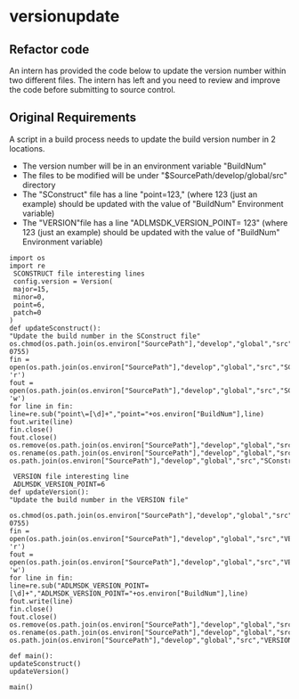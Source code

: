  # versionupdate

 ## Refactor code
 An intern has provided the code below to update the version number
 within two different files.
 The intern has left and you need to review and improve the code before
 submitting to source control.

 ## Original Requirements
 A script in a build process needs to update the build version number in 2
 locations.
 - The version number will be in an environment variable "BuildNum"
 - The files to be modified will be under "$SourcePath/develop/global/src"
 directory
 - The "SConstruct" file has a line "point=123," (where 123
 (just an example) should be updated with the value of "BuildNum"
 Environment variable)
 - The "VERSION"file has a line "ADLMSDK_VERSION_POINT= 123" (where 123
 (just an example) should be updated with the value of "BuildNum"
 Environment variable)

```
import os
import re
 SCONSTRUCT file interesting lines
 config.version = Version(
 major=15,
 minor=0,
 point=6,
 patch=0
)
def updateSconstruct():
"Update the build number in the SConstruct file"
os.chmod(os.path.join(os.environ["SourcePath"],"develop","global","src","SConstruct"), 0755)
fin = open(os.path.join(os.environ["SourcePath"],"develop","global","src","SConstruct"), 'r')
fout = open(os.path.join(os.environ["SourcePath"],"develop","global","src","SConstruct1"), 'w')
for line in fin:
line=re.sub("point\=[\d]+","point="+os.environ["BuildNum"],line)
fout.write(line)
fin.close()
fout.close()
os.remove(os.path.join(os.environ["SourcePath"],"develop","global","src","SConstruct"))
os.rename(os.path.join(os.environ["SourcePath"],"develop","global","src","SConstruct1"),
os.path.join(os.environ["SourcePath"],"develop","global","src","SConstruct"))

 VERSION file interesting line
 ADLMSDK_VERSION_POINT=6
def updateVersion():
"Update the build number in the VERSION file"

os.chmod(os.path.join(os.environ["SourcePath"],"develop","global","src","VERSION"), 0755)
fin = open(os.path.join(os.environ["SourcePath"],"develop","global","src","VERSION"), 'r')
fout = open(os.path.join(os.environ["SourcePath"],"develop","global","src","VERSION1"), 'w')
for line in fin:
line=re.sub("ADLMSDK_VERSION_POINT=[\d]+","ADLMSDK_VERSION_POINT="+os.environ["BuildNum"],line)
fout.write(line)
fin.close()
fout.close()
os.remove(os.path.join(os.environ["SourcePath"],"develop","global","src","VERSION"))
os.rename(os.path.join(os.environ["SourcePath"],"develop","global","src","VERSION1"),
os.path.join(os.environ["SourcePath"],"develop","global","src","VERSION"))

def main():
updateSconstruct()
updateVersion()

main()
```
